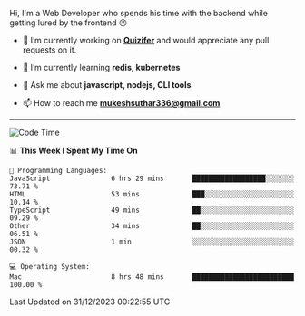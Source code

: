 Hi, I'm a Web Developer who spends his time with the backend while getting lured by the frontend 😜

- 🔭 I’m currently working on **[Quizifer](https://github.com/SutharMukesh/Quizifer/)** and would appreciate any pull requests on it.

- 🌱 I’m currently learning **redis, kubernetes**

- 💬 Ask me about **javascript, nodejs, CLI tools**

- 📫 How to reach me **mukeshsuthar336@gmail.com**

---
<!--START_SECTION:waka-->
![Code Time](http://img.shields.io/badge/Code%20Time-2%2C711%20hrs%2017%20mins-blue)

📊 **This Week I Spent My Time On** 

```text
💬 Programming Languages: 
JavaScript               6 hrs 29 mins       ██████████████████░░░░░░░   73.71 % 
HTML                     53 mins             ███░░░░░░░░░░░░░░░░░░░░░░   10.14 % 
TypeScript               49 mins             ██░░░░░░░░░░░░░░░░░░░░░░░   09.29 % 
Other                    34 mins             ██░░░░░░░░░░░░░░░░░░░░░░░   06.51 % 
JSON                     1 min               ░░░░░░░░░░░░░░░░░░░░░░░░░   00.32 % 

💻 Operating System: 
Mac                      8 hrs 48 mins       █████████████████████████   100.00 % 
```


 Last Updated on 31/12/2023 00:22:55 UTC
<!--END_SECTION:waka-->
